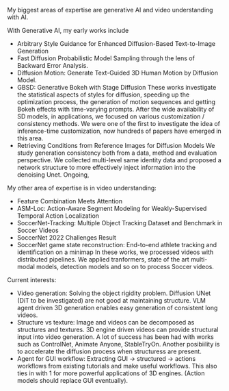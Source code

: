 My biggest areas of expertise are generative AI and video understanding with AI. 

With Generative AI, my early works include
- Arbitrary Style Guidance for Enhanced Diffusion-Based Text-to-Image Generation
- Fast Diffusion Probabilistic Model Sampling through the lens of Backward Error Analysis.
- Diffusion Motion: Generate Text-Guided 3D Human Motion by Diffusion Model.
- GBSD: Generative Bokeh with Stage Diffusion
These works investigate the statistical aspects of styles for diffusion, speeding up the optimization process, the generation of motion sequences and getting Bokeh effects with time-varying prompts. After the wide availability of SD models, in applications, we focused on various customization / consistency methods. We were one of the first to investigate the idea of inference-time customization, now hundreds of papers have emerged in this area.
- Retrieving Conditions from Reference Images for Diffusion Models
We study generation consistency both from a data, method and evaluation perspective. We collected multi-level same identity data and proposed a network structure to more effectively inject information into the denoising Unet. Ongoing,

My other area of expertise is in video understanding:
- Feature Combination Meets Attention
- ASM-Loc: Action-Aware Segment Modeling for Weakly-Supervised Temporal Action Localization
- SoccerNet-Tracking: Multiple Object Tracking Dataset and Benchmark in Soccer Videos
- SoccerNet 2022 Challenges Result
- SoccerNet game state reconstruction: End-to-end athlete tracking and identification on a minimap
In these works, we processed videos with distributed pipelines. We applied tranformers, state of the art multi-modal models, detection models and so on to process Soccer videos.

Current interests:
- Video generation: Solving the object rigidity problem. Diffusion UNet (DiT to be investigated) are not good at maintaining structure. VLM agent driven 3D generation enables easy generation of consistent long videos. 
- Structure vs texture: Image and videos can be decomposed as structures and textures. 3D engine driven videos can provide structural input into video generation. A lot of success has been had with works such as ControlNet, Animate Anyone, StableTryOn. Another posibiility is to accelerate the diffusion process when structuress are present.
- Agent for GUI workflow: Extracting GUI -> structured -> actions workflows from existing tutorials and make useful workflows. This also ties in with 1 for more powerful applications of 3D engines. (Action models should replace GUI eventually).
